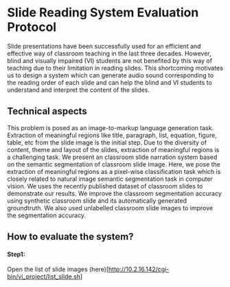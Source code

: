 # Slide Reading System Evaluation Protocol
Slide presentations have been successfully used for an efficient and effective way of classroom teaching in the last three decades. However, blind and visually impaired (VI) students are not benefited by this way of teaching due to their limitation in reading slides. This shortcoming motivates us to design a system which can generate audio sound corresponding to the reading order of each slide and can help the blind and VI students to understand and interpret the content of the slides. 
## Technical aspects
This problem is posed as an image-to-markup language generation task. Extraction of meaningful regions like title, paragraph, list, equation, figure, table, etc from the slide image is the initial step. Due to the diversity of content, theme and layout of the slides, extraction of meaningful regions is a challenging task. We present an classroom slide narration system based on the semantic segmentation of classroom slide image. Here, we pose the extraction of meaningful regions as a pixel-wise classification task which is closely related to natural image semantic segmentation task in computer vision. 
We uses the recently published dataset of classroom slides to demonstrate our results. We improve the classroom segmentation accuracy using synthetic classroom slide and its automatically generated groundtruth.  We also used unlabelled classroom slide images to improve the segmentation accuracy.

## How to evaluate the system?
#### Step1:
Open the list of slide images (here)[http://10.2.16.142/cgi-bin/vi_project/list_slide.sh]
